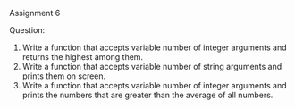 Assignment 6

Question:  
1. Write a function that accepts variable number of integer arguments and returns the highest among them.  
2. Write a function that accepts variable number of string arguments and prints them on screen.  
3. Write a function that accepts variable number of integer arguments and prints the numbers that are greater than the average of all numbers.  